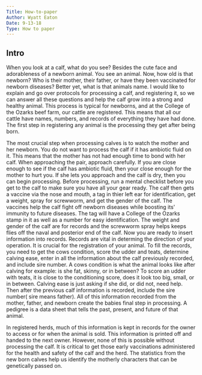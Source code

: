 ```yaml
---
Title: How-to-paper
Author: Wyatt Eaton
Date: 9-13-18
Type: How to paper
---
```


## Intro ##

When you look at a calf, what do you see? Besides the cute face and adorableness of
a newborn animal. You see an animal. Now, how old is that newborn? Who is their
mother, their father, or have they been vaccinated for newborn diseases? Better
yet, what is that animals name. I would like to explain and go over
protocols for processing a calf, and registering it, so we can answer all these questions and help
the calf grow into a strong and healthy animal. This process is typical for
newborns, and at the College of the Ozarks beef farm, our cattle are
registered. This means that all our cattle have names, numbers, and records of
everything they have had done. The first step in registering any animal is the
processing they get after being born. 

  The most crucial step when processing calves is to watch the mother and her newborn. You do not want to process the calf if it has ambiotic fluid on it. This means that the mother has not had enough time to bond with her calf. When approaching the pair, approach carefully. If you are close enough to see if the calf has ambiotic fluid, then your close enough for the mother to hurt you. If she lets you approach and the calf is dry, then you can begin processing. 
  Before processing, run a mental checklist before you get to the calf to make sure you have all your gear ready. The calf then gets a vaccine via the nose and mouth, a tag in thier left ear for identification, get a weight, spray for screwworm, and get the gender of the calf. The vaccines help the calf fight off newborn diseases while boosting its' immunity to future diseases. The tag will have a College of the Ozarks stamp in it as well as a number for easy identification. The weight and gender of the calf are for records and the screwworm spray helps keeps flies off the naval and posterior end of the calf. Now you are ready to insert information into records. 
  Records are vital in determing the direction of your operation. It is crucial for the registration of your animal. To fill the records, you need to get the cows condition, score the udder and teats, determine calving ease, enter in all the information about the calf previously recorded, and include sire number. A cows condition is what the animal looks like after calving for example: is she fat, skinny, or in between? To score an udder with teats, it is close to the conditioning score, does it look too big, small, or in between. Calving ease is just asking if she did, or did not, need help. Then after the previous calf information is recorded, include the sire number( sire means father).
  All of this information recorded from the mother, father, and newborn create the babies final step in processing. A pedigree is a data sheet that tells the past, present, and future of that animal.

In registered herds, much of this information is kept in records for the owner to
access or for when the animal is sold. This information is printed off and
handed to the next owner. However, none of this is possible without processing
the calf. It is critical to get those early vaccinations administered for the
health and safety of the calf and the herd. The statistics from the new born
calves help us identify the motherly characters that can be genetically passed
on. 
